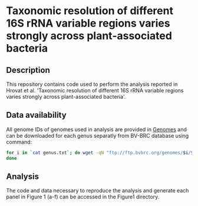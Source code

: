 # Taxonomic resolution of different 16S rRNA variable regions varies strongly across plant-associated bacteria



## Description

This repository contains code used to perform the analysis reported in Hrovat et al. 'Taxonomic resolution of different 16S rRNA variable regions varies strongly across plant-associated bacteria'.


## Data availability

All genome IDs of genomes used in analysis are provided in [Genomes](./Genomes) and can be downloaded for each genus separatly from BV-BRC database using command:

```bash
for i in `cat genus.txt`; do wget -qN "ftp://ftp.bvbrc.org/genomes/$i/$i.fna";
done
```

## Analysis

The code and data necessary to reproduce the analysis and generate each panel in Figure 1 (a-f) can be accessed in the Figure1 directory.
